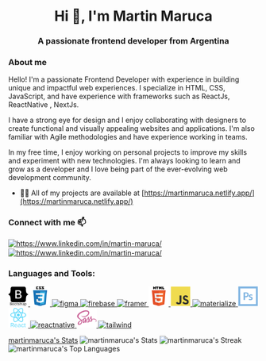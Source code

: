 <h1 align="center">Hi 👋, I'm Martin Maruca</h1>
<h3 align="center">A passionate frontend developer from Argentina</h3>

<h3>About me</h3>

Hello! I'm a passionate Frontend Developer with experience in building unique and impactful web experiences. I specialize in HTML, CSS, JavaScript, and have experience with frameworks such as ReactJs, ReactNative , NextJs.

I have a strong eye for design and I enjoy collaborating with designers to create functional and visually appealing websites and applications. I'm also familiar with Agile methodologies and have experience working in teams.

In my free time, I enjoy working on personal projects to improve my skills and experiment with new technologies. I'm always looking to learn and grow as a developer and I love being part of the ever-evolving web development community.

- 👨‍💻 All of my projects are available at [https://martinmaruca.netlify.app/](https://martinmaruca.netlify.app/)



<h3 align="left">Connect with me 📫</h3>

<a href="https://linkedin.com/in/https://www.linkedin.com/in/martin-maruca/" target="blank"><img align="center" src="https://raw.githubusercontent.com/rahuldkjain/github-profile-readme-generator/master/src/images/icons/Social/linked-in-alt.svg" alt="https://www.linkedin.com/in/martin-maruca/" height="30" width="40" /></a>
  <a href="martinmaruca@gmail.com" target="blank"><img align="center" 
src="https://user-images.githubusercontent.com/76783198/182482940-c4a2a044-de93-4450-b354-9628cbb175c9.svg"
alt="https://www.linkedin.com/in/martin-maruca/" height="30" width="40" /></a>


<h3 align="left">Languages and Tools:</h3>
<p align="left"> <a href="https://getbootstrap.com" target="_blank" rel="noreferrer"> <img src="https://raw.githubusercontent.com/devicons/devicon/master/icons/bootstrap/bootstrap-plain-wordmark.svg" alt="bootstrap" width="40" height="40"/> </a> <a href="https://www.w3schools.com/css/" target="_blank" rel="noreferrer"> <img src="https://raw.githubusercontent.com/devicons/devicon/master/icons/css3/css3-original-wordmark.svg" alt="css3" width="40" height="40"/> </a> <a href="https://www.figma.com/" target="_blank" rel="noreferrer"> <img src="https://www.vectorlogo.zone/logos/figma/figma-icon.svg" alt="figma" width="40" height="40"/> </a> <a href="https://firebase.google.com/" target="_blank" rel="noreferrer"> <img src="https://www.vectorlogo.zone/logos/firebase/firebase-icon.svg" alt="firebase" width="40" height="40"/> </a> <a href="https://www.framer.com/" target="_blank" rel="noreferrer"> <img src="https://www.vectorlogo.zone/logos/framer/framer-icon.svg" alt="framer" width="40" height="40"/> </a> <a href="https://www.w3.org/html/" target="_blank" rel="noreferrer"> <img src="https://raw.githubusercontent.com/devicons/devicon/master/icons/html5/html5-original-wordmark.svg" alt="html5" width="40" height="40"/> </a> <a href="https://developer.mozilla.org/en-US/docs/Web/JavaScript" target="_blank" rel="noreferrer"> <img src="https://raw.githubusercontent.com/devicons/devicon/master/icons/javascript/javascript-original.svg" alt="javascript" width="40" height="40"/> </a> <a href="https://materializecss.com/" target="_blank" rel="noreferrer"> <img src="https://raw.githubusercontent.com/prplx/svg-logos/5585531d45d294869c4eaab4d7cf2e9c167710a9/svg/materialize.svg" alt="materialize" width="40" height="40"/> </a> <a href="https://www.photoshop.com/en" target="_blank" rel="noreferrer"> <img src="https://raw.githubusercontent.com/devicons/devicon/master/icons/photoshop/photoshop-line.svg" alt="photoshop" width="40" height="40"/> </a> <a href="https://reactjs.org/" target="_blank" rel="noreferrer"> <img src="https://raw.githubusercontent.com/devicons/devicon/master/icons/react/react-original-wordmark.svg" alt="react" width="40" height="40"/> </a> <a href="https://reactnative.dev/" target="_blank" rel="noreferrer"> <img src="https://reactnative.dev/img/header_logo.svg" alt="reactnative" width="40" height="40"/> </a> <a href="https://sass-lang.com" target="_blank" rel="noreferrer"> <img src="https://raw.githubusercontent.com/devicons/devicon/master/icons/sass/sass-original.svg" alt="sass" width="40" height="40"/> </a> <a href="https://tailwindcss.com/" target="_blank" rel="noreferrer"> <img src="https://www.vectorlogo.zone/logos/tailwindcss/tailwindcss-icon.svg" alt="tailwind" width="40" height="40"/> </a> </p>


 [martinmaruca's Stats](https://github-readme-stats.vercel.app/api?username=martinmaruca&show_icons=true&line_height=30)
![martinmaruca's Stats](https://github-readme-stats.vercel.app/api?username=martinmaruca&theme=buefy&show_icons=true&hide_border=true&count_private=true)
![martinmaruca's Streak](https://github-readme-streak-stats.herokuapp.com/?user=martinmaruca&theme=buefy&hide_border=true)
![martinmaruca's Top Languages](https://github-readme-stats.vercel.app/api/top-langs/username=martinmaruca&theme=buefy&show_icons=true&hide_border=true&layout=compact)
